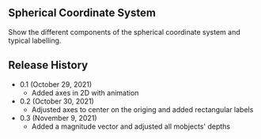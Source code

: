 ## Spherical Coordinate System
Show the different components of the spherical coordinate system and typical labelling.

## Release History
* 0.1 (October 29, 2021)
    * Added axes in 2D with animation
* 0.2 (October 30, 2021)
	* Adjusted axes to center on the origing and added rectangular labels
* 0.3 (November 9, 2021)
	* Added a magnitude vector and adjusted all mobjects' depths